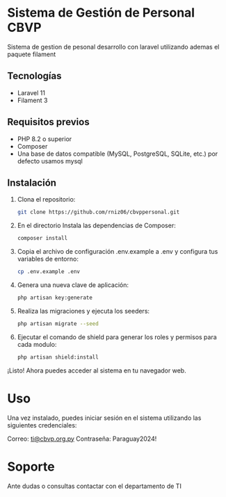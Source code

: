 # Sistema de Gestión de Personal CBVP

Sistema de gestion de pesonal desarrollo con laravel utilizando ademas el paquete filament

## Tecnologías
- Laravel 11
- Filament 3 

## Requisitos previos

- PHP 8.2 o superior
- Composer
- Una base de datos compatible (MySQL, PostgreSQL, SQLite, etc.) por defecto usamos mysql

## Instalación

1. Clona el repositorio:

    ```bash
    git clone https://github.com/rniz06/cbvppersonal.git
    ```

2. En el directorio Instala las dependencias de Composer:
    ```bash
    composer install
    ```

3. Copia el archivo de configuración .env.example a .env y configura tus variables de entorno:
    ```bash
    cp .env.example .env
    ```

4. Genera una nueva clave de aplicación:
    ```bash
    php artisan key:generate
    ```

5. Realiza las migraciones y ejecuta los seeders:
    ```bash
    php artisan migrate --seed
    ```

6. Ejecutar el comando de shield para generar los roles y permisos para cada modulo:
    ```bash
    php artisan shield:install
    ```

¡Listo! Ahora puedes acceder al sistema en tu navegador web.

# Uso

Una vez instalado, puedes iniciar sesión en el sistema utilizando las siguientes credenciales:

Correo: ti@cbvp.org.py
Contraseña: Paraguay2024!

# Soporte

Ante dudas o consultas contactar con el departamento de TI